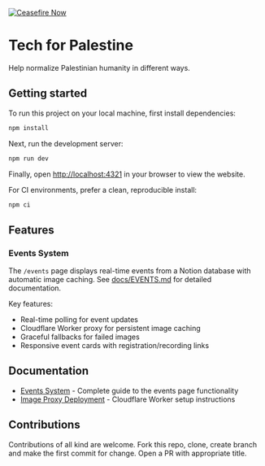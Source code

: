 [![Ceasefire Now](https://badge.techforpalestine.org/default)](https://techforpalestine.org/learn-more)

# Tech for Palestine

Help normalize Palestinian humanity in different ways.

## Getting started

To run this project on your local machine, first install dependencies:

```bash
npm install
```

Next, run the development server:

```bash
npm run dev
```

Finally, open [http://localhost:4321](http://localhost:4321) in your browser to view the website.

For CI environments, prefer a clean, reproducible install:

```bash
npm ci
```


## Features

### Events System
The `/events` page displays real-time events from a Notion database with automatic image caching. See [docs/EVENTS.md](docs/EVENTS.md) for detailed documentation.

Key features:
- Real-time polling for event updates
- Cloudflare Worker proxy for persistent image caching
- Graceful fallbacks for failed images
- Responsive event cards with registration/recording links

## Documentation

- [Events System](docs/EVENTS.md) - Complete guide to the events page functionality
- [Image Proxy Deployment](DEPLOYMENT.md) - Cloudflare Worker setup instructions

## Contributions

Contributions of all kind are welcome. Fork this repo, clone, create branch and make the first commit for change. Open a PR with appropriate title.

<!-- Test comment for PR demo -->
